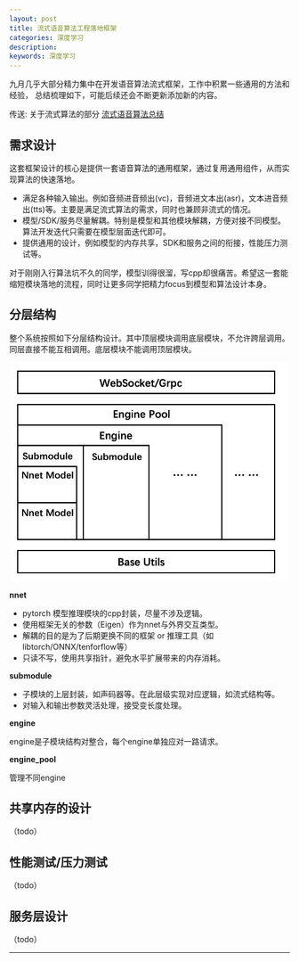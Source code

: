 ```yaml
---
layout: post
title: 流式语音算法工程落地框架
categories: 深度学习
description: 
keywords: 深度学习
---
```


九月几乎大部分精力集中在开发语音算法流式框架，工作中积累一些通用的方法和经验，
总结梳理如下，可能后续还会不断更新添加新的内容。

传送: 关于流式算法的部分 [流式语音算法总结](https://liu-feng-deeplearning.github.io/2021/08/16/%E6%B5%81%E5%BC%8F%E8%AF%AD%E9%9F%B3%E7%AE%97%E6%B3%95%E6%80%BB%E7%BB%93/) 

## 需求设计

这套框架设计的核心是提供一套语音算法的通用框架，通过复用通用组件，从而实现算法的快速落地。

- 满足各种输入输出。例如音频进音频出(vc)，音频进文本出(asr)，文本进音频出(tts)等。主要是满足流式算法的需求，同时也兼顾非流式的情况。
- 模型/SDK/服务尽量解耦。特别是模型和其他模块解耦，方便对接不同模型。算法开发迭代只需要在模型层面迭代即可。 
- 提供通用的设计，例如模型的内存共享，SDK和服务之间的衔接，性能压力测试等。


对于刚刚入行算法坑不久的同学，模型训得很溜，写cpp却很痛苦。希望这一套能缩短模块落地的流程，同时让更多同学把精力focus到模型和算法设计本身。


## 分层结构

整个系统按照如下分层结构设计。其中顶层模块调用底层模块，不允许跨层调用。同层直接不能互相调用。底层模块不能调用顶层模块。

<div style="text-align: center"><img src="https://github.com/Liu-Feng-deeplearning/Liu-Feng-deeplearning.github.io/blob/master/images/posts/2021/2021-09-19-structure.png?raw=true" width="500" /></div>


**nnet**

- pytorch 模型推理模块的cpp封装，尽量不涉及逻辑。 
- 使用框架无关的参数（Eigen）作为nnet与外界交互类型。
- 解耦的目的是为了后期更换不同的框架 or 推理工具（如 libtorch/ONNX/tenforflow等）
- 只读不写，使用共享指针，避免水平扩展带来的内存消耗。
    
**submodule**

- 子模块的上层封装，如声码器等。在此层级实现对应逻辑，如流式结构等。
- 对输入和输出参数灵活处理，接受变长度处理。
    
**engine**

engine是子模块结构对整合，每个engine单独应对一路请求。
    
**engine_pool**
    
管理不同engine


## 共享内存的设计
（todo）

## 性能测试/压力测试
（todo）

## 服务层设计
（todo）

---



